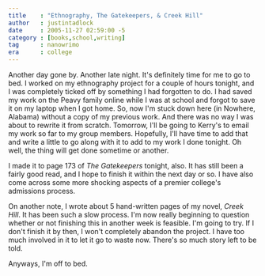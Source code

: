```yaml
---
title    : "Ethnography, The Gatekeepers, & Creek Hill"
author   : justintadlock
date     : 2005-11-27 02:59:00 -5
category : [books,school,writing]
tag      : nanowrimo
era      : college
---
```


Another day gone by.  Another late night.  It's definitely time for me to go to bed.  I worked on my ethnography project for a couple of hours tonight, and I was completely ticked off by something I had forgotten to do.  I had saved my work on the Peavy family online while I was at school and forgot to save it on my laptop when I got home.  So, now I'm stuck down here (in Nowhere, Alabama) without a copy of my previous work.  And there was no way I was about to rewrite it from scratch.  Tomorrow, I'll be going to Kerry's to email my work so far to my group members.  Hopefully, I'll have time to add that and write a little to go along with it to add to my work I done tonight.  Oh well, the thing will get done sometime or another.

I made it to page 173 of <i> The Gatekeepers</i> tonight, also.  It has still been a fairly good read, and I hope to finish it within the next day or so.  I have also come across some more shocking aspects of a premier college's admissions process.

On another note, I wrote about 5 hand-written pages of my novel, <i> Creek Hill</i>.  It has been such a slow process.  I'm now really beginning to question whether or not finishing this in another week is feasible.  I'm going to try.  If I don't finish it by then, I won't completely abandon the project.  I have too much involved in it to let it go to waste now.  There's so much story left to be told.

Anyways, I'm off to bed.
